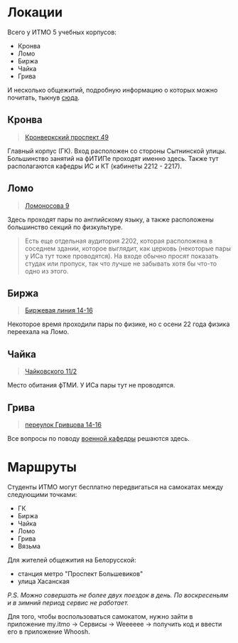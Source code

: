 # Локации

Всего у ИТМО 5 учебных корпусов:
- Кронва
- Ломо
- Биржа
- Чайка
- Грива

И несколько общежитий, подробную информацию о которых можно почитать, тыкнув [сюда](https://is-faq.trall.co/zhizn-v-universitete/dorm).

## Кронва

> [Кронверкский проспект 49](https://goo.gl/maps/bG5anaGLa2Q7sscQA)

Главный корпус (ГК). Вход расположен со стороны Сытнинской улицы. Большинство занятий на фИТИПе проходят именно здесь. Также тут располагаются кафедры ИС и КТ (кабинеты 2212 - 2217). 

## Ломо

> [Ломоносова 9](https://goo.gl/maps/L8WdBCF9YBsa5wUj7)

Здесь проходят пары по английскому языку, а также расположены большинство секций по физкультуре. 
> Есть еще отдельная аудитория 2202, которая расположена в соседнем здании, которое выглядит, как церковь (некоторые пары у ИСа тут тоже проводятся). На входе обычно просят показать студак или пропуск, так что лучше не забывать хотя бы что-то одно из этого.

##  Биржа

> [Биржевая линия 14-16](https://goo.gl/maps/XKoeXRonb7xq4jTd8)

Некоторое время проходили пары по физике, но с осени 22 года физика переехала на Ломо. 

## Чайка

> [Чайковского 11/2](https://goo.gl/maps/wNDctdo7Uugy5v3a7)

Место обитания фТМИ. У ИСа пары тут не проводятся.

## Грива 

> [переулок Гривцова 14-16](https://goo.gl/maps/fyKQaLudidz9WyhF9)

Все вопросы по поводу [военной кафедры](https://is-faq.trall.co/zhizn-v-universitete/army) решаются здесь.

# Маршруты 

Студенты ИТМО могут бесплатно передвигаться на самокатах между следующими точками:
- ГК
- Биржа
- Чайка
- Ломо 
- Грива 
- Вязьма 

Для жителей общежития на Белорусской:
- станция метро "Проспект Большевиков" 
- улица Хасанская 

_P.S. Можно совершать не более двух поездок в день. По воскресеньям и в зимний период сервис не работает._

Для того, чтобы воспользоваться самокатом, нужно зайти в приложение my.itmo -> Сервисы -> Weeeeee -> получить код и ввести его в приложение Whoosh.
